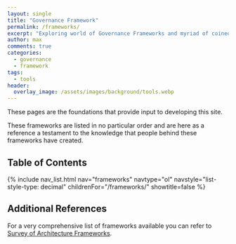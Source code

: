 ```yaml
---
layout: single
title: "Governance Framework"
permalink: /frameworks/
excerpt: "Exploring world of Governance Frameworks and myriad of coined concepts."
author: max
comments: true
categories:
  - governance
  - framework
tags:
  - tools
header:
  overlay_image: /assets/images/background/tools.webp
---
```


These pages are the foundations that provide input to developing this site.

These frameworks are listed in no particular order and are here as a reference a testament to the knowledge that people behind these frameworks have created. 

## Table of Contents

{% include nav_list.html nav="frameworks" navtype="ol" navstyle="list-style-type: decimal" childrenFor="/frameworks/" showtitle=false %}

## Additional References

For a very comprehensive list of frameworks available you can refer to [Survey of Architecture Frameworks](http://www.iso-architecture.org/ieee-1471/afs/frameworks-table.html).
